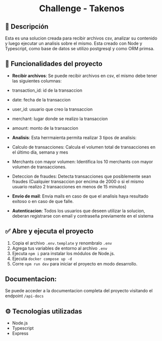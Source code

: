 <h1 align="center">Challenge - Takenos</h1>

## :page_with_curl: Descripción

Esta es una solucion creada para recibir archivos csv, analizar su contenido y luego ejecutar un analisis sobre el mismo. Esta creado con Node y Typescript, como base de datos se utilizo postgresql y como ORM primsa.

## :hammer: Funcionalidades del proyecto

- **Recibir archivos**: Se puede recibir archivos en csv, el mismo debe tener las siguientes columnas:
- transaction_id: id de la transaccion
- date: fecha de la transaccion
- user_id: usuario que creo la transaccion
- merchant: lugar donde se realizo la transaccion
- amount: monto de la transaccion

- **Analisis**: Esta herrmaienta permita realizar 3 tipos de analisis:
- Calculo de transacciones: Calcula el volumen total de transacciones en el último día, semana y mes
- Merchants con mayor volumen: Identifica los 10 merchants con mayor volumen de transacciones.
- Deteccion de fraudes: Detecta transacciones que posiblemente sean fraudes (Cualquier transaccion por encima de 2000 o si el mismo usuario realizo 2 transacciones en menos de 15 minutos)
- **Envio de mail**: Envia mails en caso de que el analisis haya resultado exitoso o en caso de que falle.
- **Autenticacion**: Todos los usuarios que deseen utilizar la solucion, deberan registrarse con email y contraseña previamente en el sistema

## ✅ Abre y ejecuta el proyecto

1. Copia el archivo `.env.template` y renombralo `.env`
2. Agrega tus variables de entorno al archivo `.env`
3. Ejecuta `npm i` para instalar los módulos de Node.js.
4. Ejecuta `docker compose up -d`
5. Corre `npm run dev` para iniciar el proyecto en modo desarrollo.

## Documentacion:

Se puede acceder a la documentacion completa del proyecto visitando el endpoint `/api-docs`

## :gear: Tecnologías utilizadas

- Node.js
- Typescript
- Express

